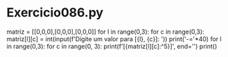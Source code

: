 # Exercicio086.py

matriz = [[0,0,0],[0,0,0],[0,0,0]]
for l in range(0,3):
    for c in range(0,3):
        matriz[l][c] = int(input(f'Digite um valor para [{l}, {c}]: '))
print('-='*40)
for l in range(0,3):
    for c in range(0, 3):
        print(f'[{matriz[l][c]:^5}]', end='')
    print()
